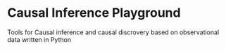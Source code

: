 # Causal Inference Playground

Tools for Causal inference and causal discrovery based on observational data written in Python
